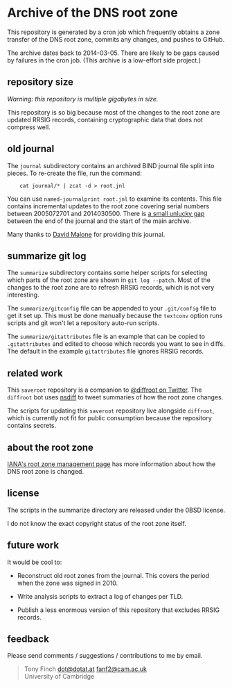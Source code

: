 Archive of the DNS root zone
============================

This repository is generated by a cron job which frequently obtains a
zone transfer of the DNS root zone, commits any changes, and pushes to
GitHub.

The archive dates back to 2014-03-05. There are likely to be gaps
caused by failures in the cron job. (This archive is a low-effort side
project.)


repository size
---------------

*Warning: this repository is multiple gigabytes in size.*

This repository is so big because most of the changes to the root zone
are updated RRSIG records, containing cryptographic data that does not
compress well.


old journal
-----------

The `journal` subdirectory contains an archived BIND journal file
split into pieces. To re-create the file, run the command:

        cat journal/* | zcat -d > root.jnl

You can use `named-journalprint root.jnl` to examine its contents.
This file contains incremental updates to the root zone covering
serial numbers between 2005072701 and 2014030500. There is [a small
unlucky gap][gap] between the end of the journal and the start of the
main archive.

[gap]: https://lists.dns-oarc.net/pipermail/dns-operations/2019-December/019536.html

Many thanks to [David Malone][dwmal1] for providing this journal.

[dwmal1]: https://www.maths.tcd.ie/~dwmalone/


summarize git log
-----------------

The `summarize` subdirectory contains some helper scripts for
selecting which parts of the root zone are shown in `git log --patch`.
Most of the changes to the root zone are to refresh RRSIG records,
which is not very interesting.

The `summarize/gitconfig` file can be appended to your `.git/config`
file to get it set up. This must be done manually because the
`textconv` option runs scripts and git won't let a repository auto-run
scripts.

The `summarize/gitattributes` file is an example that can be copied to
`.gitattributes` and edited to choose which records you want to see in
diffs. The default in the example `gitattributes` file ignores
RRSIG records.


related work
------------

This `saveroot` repository is a companion to [@diffroot on Twitter][diffroot].
The `diffroot` bot uses [nsdiff][] to tweet summaries of how the root
zone changes.

The scripts for updating this `saveroot` repository live alongside
`diffroot`, which is currently not fit for public consumption because
the repository contains secrets.

[diffroot]: https://twitter.com/diffroot

[nsdiff]: https://dotat.at/prog/nsdiff/


about the root zone
-------------------

[IANA's root zone management page][iana] has more information about
how the DNS root zone is changed.

[iana]: https://www.iana.org/domains/root


license
-------

The scripts in the summarize directory are released under the 0BSD license.

I do not know the exact copyright status of the root zone itself.


future work
-----------

It would be cool to:

  * Reconstruct old root zones from the journal. This covers the
    period when the zone was signed in 2010.

  * Write analysis scripts to extract a log of changes per TLD.

  * Publish a less enormous version of this repository that excludes
    RRSIG records.


feedback
--------

Please send comments / suggestions / contributions to me by email.

> Tony Finch <dot@dotat.at> <fanf2@cam.ac.uk>  
> University of Cambridge
